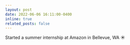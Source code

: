 ```yaml
---
layout: post
date: 2022-06-06 16:11:00-0400
inline: true
related_posts: false
---
```

Started a summer internship at Amazon in Bellevue, WA ☀️
